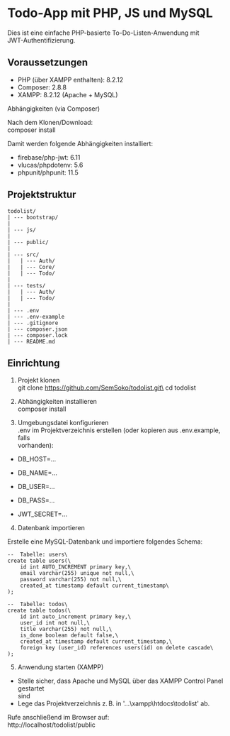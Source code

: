 # Todo-App mit PHP, JS und MySQL

Dies ist eine einfache PHP-basierte To-Do-Listen-Anwendung mit\
JWT-Authentifizierung.

## Voraussetzungen
- PHP (über XAMPP enthalten): 8.2.12
- Composer: 2.8.8
- XAMPP: 8.2.12 (Apache + MySQL)

Abhängigkeiten (via Composer)

Nach dem Klonen/Download:\
composer install

Damit werden folgende Abhängigkeiten installiert:
- firebase/php-jwt: 6.11
- vlucas/phpdotenv: 5.6
- phpunit/phpunit: 11.5

## Projektstruktur

```
todolist/
| --- bootstrap/
|
| --- js/
|
| --- public/
|
| --- src/
|	| --- Auth/
|	| --- Core/
|	| --- Todo/
|
| --- tests/
|	| --- Auth/
|	| --- Todo/
|
| --- .env
| --- .env-example
| --- .gitignore
| --- composer.json
| --- composer.lock
| --- README.md
```

## Einrichtung

1.	Projekt klonen\
git clone https://github.com/SemSoko/todolist.git\
cd todolist

2.	Abhängigkeiten installieren\
composer install

3.	Umgebungsdatei konfigurieren\
.env im Projektverzeichnis erstellen (oder kopieren aus .env.example, falls\
vorhanden):

- DB_HOST=...
- DB_NAME=...
- DB_USER=...
- DB_PASS=...

- JWT_SECRET=...

4.	Datenbank importieren

Erstelle eine MySQL-Datenbank und importiere folgendes Schema:

```
--	Tabelle: users\
create table users(\
	id int AUTO_INCREMENT primary key,\
	email varchar(255) unique not null,\
	password varchar(255) not null,\
	created_at timestamp default current_timestamp\
);

--	Tabelle: todos\
create table todos(\
	id int auto_increment primary key,\
	user_id int not null,\
	title varchar(255) not null,\
	is_done boolean default false,\
	created_at timestamp default current_timestamp,\
	foreign key (user_id) references users(id) on delete cascade\
);
```

5.	Anwendung starten (XAMPP)

-	Stelle sicher, dass Apache und MySQL über das XAMPP Control Panel gestartet\
	sind
-	Lege das Projektverzeichnis z. B. in '...\xampp\htdocs\todolist' ab.

Rufe anschließend im Browser auf:\
http://localhost/todolist/public
